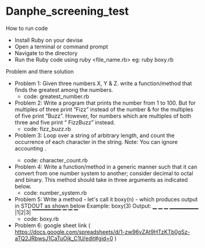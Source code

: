 # Danphe_screening_test
How to run code
- Install Ruby on your devise
- Open a terminal or command prompt
- Navigate to the directory
- Run the Ruby code using ruby <file_name.rb> eg: ruby boxy.rb

Problem and there solution
- Problem 1: Given three numbers X, Y & Z. write a function/method that finds the greatest among the numbers.
    - code: greatest_number.rb
- Problem 2: Write a program that prints the number from 1 to 100. But for multiples of three print “Fizz” instead of the number & for the multiples of five print “Buzz”. However, for numbers which are multiples of both three and five print “ FizzBuzz” instead.
    - code: fizz_buzz.rb
- Problem 3: Loop over a string of arbitrary length, and count the occurrence of each character in the string.
Note: You can ignore accounting <whitespace>.
    - code: character_count.rb
- Problem 4: Write a function/method in a generic manner such that it can convert from one number system to another; consider decimal to octal and binary. This method should take in three arguments as indicated below.
    - code: number_system.rb
- Problem 5: Write a method - let's call it boxy(n) - which produces output in STDOUT as shown below
Example:
boxy(3)
Output:
 ▁ ▁ ▁
▁▁▁▁▁▁▁
|1|2|3|
▔▔▔▔▔▔▔
 ▔ ▔ ▔
    - code: boxy.rb
- Problem 6: google sheet link ( https://docs.google.com/spreadsheets/d/1-zw96yZAt9HTzKTb0gSz-aTQ2JRbwsJ1CaTuOjk_C1U/edit#gid=0 )
